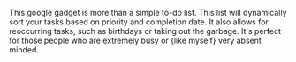 This google gadget is more than a simple to-do list. This list will dynamically sort your tasks based on priority and completion date. It also allows for reoccurring tasks, such as birthdays or taking out the garbage. It's perfect for those people who are extremely busy or {like myself} very absent minded.